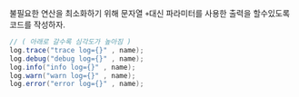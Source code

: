 
불필요한 연산을 최소화하기 위해 문자열 `+`대신 파라미터를 사용한 출력을 할수있도록 코드를 작성하자.
```java
// ( 아래로 갈수록 심각도가 높아짐 )
log.trace("trace log={}" , name);
log.debug("debug log={}" , name);
log.info("info log={}" , name);
log.warn("warn log={}" , name);
log.error("error log={}" , name);
```
